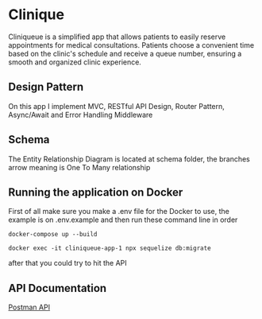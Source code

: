 # Clinique

Cliniqueue is a simplified app that allows patients to easily reserve appointments for medical consultations. Patients choose a convenient time based on the clinic's schedule and receive a queue number, ensuring a smooth and organized clinic experience.

## Design Pattern

On this app I implement MVC, RESTful API Design, Router Pattern, Async/Await and Error Handling Middleware

## Schema

The Entity Relationship Diagram is located at schema folder, the branches arrow meaning is One To Many relationship

## Running the application on Docker

First of all make sure you make a .env file for the Docker to use, the example is on .env.example and then run these command line in order

    docker-compose up --build

    docker exec -it cliniqueue-app-1 npx sequelize db:migrate

after that you could try to hit the API

## API Documentation

[Postman API](https://www.postman.com/lunar-shadow-787443/workspace/zi-care)


